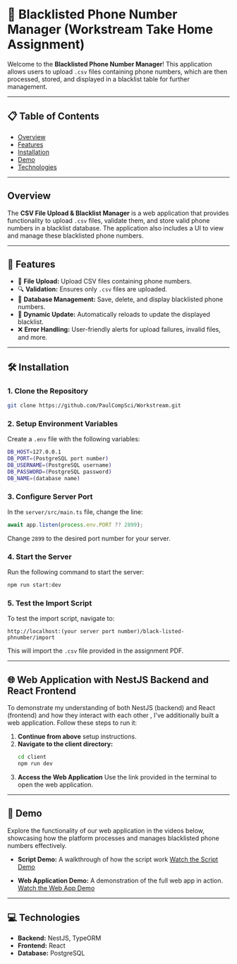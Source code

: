 
# 📂 Blacklisted Phone Number Manager (Workstream Take Home Assignment) 

Welcome to the **Blacklisted Phone Number Manager**! This application allows users to upload `.csv` files containing phone numbers, which are then processed, stored, and displayed in a blacklist table for further management.

---

## 📋 Table of Contents

- [Overview](#overview)
- [Features](#features)
- [Installation](#installation)
- [Demo](#screenshots--demo)
- [Technologies](#technologies)

---

## Overview

The **CSV File Upload & Blacklist Manager** is a web application that provides functionality to upload `.csv` files, validate them, and store valid phone numbers in a blacklist database. The application also includes a UI to view and manage these blacklisted phone numbers.

---

## 🚀 Features

- 📁 **File Upload:** Upload CSV files containing phone numbers.
- 🔍 **Validation:** Ensures only `.csv` files are uploaded.
- 📜 **Database Management:** Save, delete, and display blacklisted phone numbers.
- 🔄 **Dynamic Update:** Automatically reloads to update the displayed blacklist.
- ❌ **Error Handling:** User-friendly alerts for upload failures, invalid files, and more.

---

## 🛠️ Installation

### 1. **Clone the Repository**
   ```bash
   git clone https://github.com/PaulCompSci/Workstream.git
   ```

### 2. **Setup Environment Variables**
   Create a `.env` file with the following variables:

   ```bash
   DB_HOST=127.0.0.1
   DB_PORT=(PostgreSQL port number)
   DB_USERNAME=(PostgreSQL username)
   DB_PASSWORD=(PostgreSQL password)
   DB_NAME=(database name)
   ```

### 3. **Configure Server Port**
   In the `server/src/main.ts` file, change the line:

   ```typescript
   await app.listen(process.env.PORT ?? 2899);
   ```

   Change `2899` to the desired port number for your server.

### 4. **Start the Server**
   Run the following command to start the server:

   ```bash
   npm run start:dev
   ```

### 5. **Test the Import Script**
   To test the import script, navigate to:

   ```
   http://localhost:(your server port number)/black-listed-phnumber/import
   ```

   This will import the `.csv` file provided in the assignment PDF.

---

## 🌐 Web Application with NestJS Backend and React Frontend

To demonstrate my understanding of both NestJS (backend) and React (frontend) and how they interact with each other , I've additionally built a web application. Follow these steps to run it:

1. **Continue from above** setup instructions.
2. **Navigate to the client directory:**
   ```bash
   cd client
   npm run dev
   ```
3. **Access the Web Application**
   Use the link provided in the terminal to open the web application.

---

## 🎥 Demo

Explore the functionality of our web application in the videos below, showcasing how the platform processes and manages blacklisted phone numbers effectively.

- **Script Demo:** A walkthrough of how the script work
  [Watch the Script Demo](https://youtu.be/2gZid27ryx8)

- **Web Application Demo:** A demonstration of the full web app in action. 
  [Watch the Web App Demo](https://youtu.be/E7dEl-Dx5yo)

---

## 💻 Technologies

- **Backend:** NestJS, TypeORM
- **Frontend:** React
- **Database:** PostgreSQL

